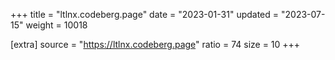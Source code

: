 +++
title = "ltlnx.codeberg.page"
date = "2023-01-31"
updated = "2023-07-15"
weight = 10018

[extra]
source = "https://ltlnx.codeberg.page"
ratio = 74
size = 10
+++
